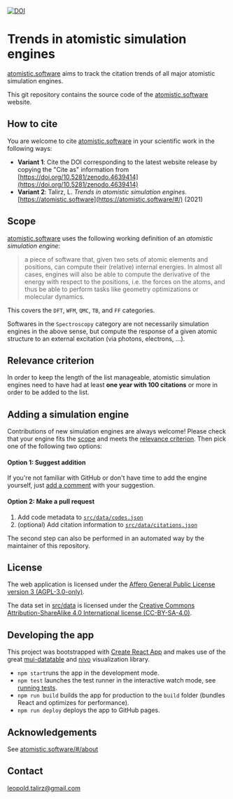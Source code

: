 [![DOI](https://zenodo.org/badge/327603600.svg)](https://zenodo.org/badge/latestdoi/327603600)

# Trends in atomistic simulation engines

[atomistic.software](https://atomistic.software/#/) aims to track the citation trends of all major atomistic simulation engines.

This git repository contains the source code of the [atomistic.software](https://atomistic.software/#/) website.

## How to cite

You are welcome to cite [atomistic.software](https://atomistic.software/#/) in your scientific work in the following ways:

* **Variant 1**: Cite the DOI corresponding to the latest website release by copying the "Cite as" information from [https://doi.org/10.5281/zenodo.4639414](https://doi.org/10.5281/zenodo.4639414)
* **Variant 2**: Talirz, L. *Trends in atomistic simulation engines.* [https://atomistic.software](https://atomistic.software/#/) (2021)
 
## Scope

[atomistic.software](https://atomistic.software/#/) uses the following working definition of an *atomistic simulation engine*:

> a piece of software that, given two sets of atomic elements and positions, can compute their (relative) internal energies. 
> In almost all cases, engines will also be able to compute the derivative of the energy with respect to the positions, i.e. the forces on the atoms, and thus be able to perform tasks like geometry optimizations or molecular dynamics.

This covers the `DFT`, `WFM`, `QMC`, `TB`, and `FF` categories.

Softwares in the `Spectroscopy` category are not necessarily simulation engines in the above sense, but compute the response of a given atomic structure to an external excitation (via photons, electrons, ...).

## Relevance criterion

In order to keep the length of the list manageable, atomistic simulation engines need to have had at least **one year with 100 citations** or more in order to be added to the list.
## Adding a simulation engine

Contributions of new simulation engines are always welcome!
Please check that your engine fits the [scope](#scope) and meets the [relevance criterion](#relevance-criterion).
Then pick one of the following two options:
#### Option 1: Suggest addition

If you're not familiar with GitHub or don't have time to add the engine yourself, just [add a comment](https://github.com/ltalirz/atomistic-software/issues/21) with your suggestion.

#### Option 2: Make a pull request

 1. Add code metadata to [`src/data/codes.json`](src/data/codes.json)
 2. (optional) Add citation information to [`src/data/citations.json`](src/data/citations.json)

The second step can also be performed in an automated way by the maintainer of this repository.

## License

The web application is licensed under the [Affero General Public License version 3 (AGPL-3.0-only)](./LICENSE).

The data set in [src/data](./src/data) is licensed under the [Creative Commons Attribution-ShareAlike 4.0 International license (CC-BY-SA-4.0)](http://creativecommons.org/licenses/by-sa/4.0/).

## Developing the app

This project was bootstrapped with [Create React App](https://github.com/facebook/create-react-app)
and makes use of the great [mui-datatable](https://github.com/gregnb/mui-datatables) and [nivo](https://github.com/plouc/nivo) visualization library.

 * `npm start`runs the app in the development mode.
 * `npm test` launches the test runner in the interactive watch mode, see [running tests](https://facebook.github.io/create-react-app/docs/running-tests).
 * `npm run build` builds the app for production to the `build` folder (bundles React and optimizes for performance).
 * `npm run deploy` deploys the app to GitHub pages.

## Acknowledgements

See [atomistic.software/#/about](https://atomistic.software/#/about) 

## Contact

leopold.talirz@gmail.com

